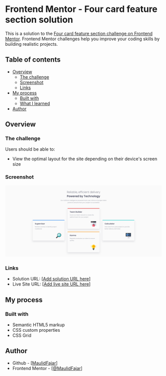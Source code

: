 # Frontend Mentor - Four card feature section solution

This is a solution to the [Four card feature section challenge on Frontend Mentor](https://www.frontendmentor.io/challenges/four-card-feature-section-weK1eFYK). Frontend Mentor challenges help you improve your coding skills by building realistic projects. 

## Table of contents

- [Overview](#overview)
  - [The challenge](#the-challenge)
  - [Screenshot](#screenshot)
  - [Links](#links)
- [My process](#my-process)
  - [Built with](#built-with)
  - [What I learned](#what-i-learned)
- [Author](#author)

## Overview

### The challenge

Users should be able to:

- View the optimal layout for the site depending on their device's screen size

### Screenshot

![](./Screenshot.png)

### Links

- Solution URL: [[Add solution URL here](https://github.com/MaulidFajar/Feature-Card-Section/)]
- Live Site URL: [[Add live site URL here](https://maulidfajar.github.io/Feature-Card-Section/)]

## My process

### Built with

- Semantic HTML5 markup
- CSS custom properties
- CSS Grid

## Author

- Github - [[MaulidFajar](https://github.com/MaulidFajar/)]
- Frontend Mentor - [[@MaulidFajar](https://www.frontendmentor.io/profile/MaulidFajar)]

